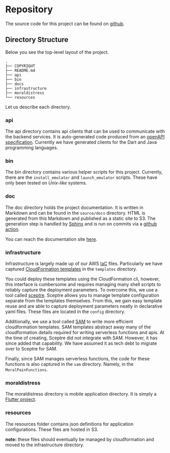 # Repository
The source code for this project can be found on [github][1].

## Directory Structure
Below you see the top-level layout of the project.
```
.
├── COPYRIGHT
├── README.md
├── api
├── bin
├── docs
├── infrastructure
├── moraldistress
└── resources
```

Let us describe each directory.

### api
The api directory contains api clients that can be used to communicate
with the backend services. It is auto-generated code produced from an [openAPI
specification][2]. Currently we have generated clients for the Dart and Java programming languages.

### bin
The bin directory contains various helper scripts for this project. Currently,
there are the `install_emulator` and `launch_emulator` scripts. These have only
been tested on _Unix-like_ systems.

### doc
The doc directory holds the project documentation. It is written in Markdown and
can be found in the `source/docs` directory. HTML is generated from this
Markdown and published as a static site to S3. The generation step is handled
by [Sphinx][4] and is run on commits via a [github action][3].

You can reach the documentation site [here][5].


### infrastructure
Infrastructure is largely made up of our AWS [IaC][6] files. Particularly
we have captured [CloudFormation templates][7] in the `templates` directory.

You could deploy these templates using the CloudFormation cli, however, this
interface is cumbersome and requires managing many shell scripts to reliably
capture the deployment parameters. To overcome this, we use a tool called
[sceptre][8]. Sceptre allows you to manage template configuration separate from
the templates themselves. From this, we gain easy template reuse and are able
to  capture deployment parameters neatly in declarative yaml files. These files
are located in the `config` directory.

Additionally, we use a tool called [SAM][9] to write more efficient cloudformation templates. SAM templates abstract away many of the cloudformation details required for writing serverless functions and apis. At the time of creating, Sceptre did not integrate with SAM. However, it has since added that capability. We have assumed it as tech debt to migrate over to Sceptre for SAM.

Finally, since SAM manages serverless functions, the code for these functions is also captured in the `sam` directory. Namely, in the `MoralPainFunctions`.

### moraldistress
The moraldistress directory is mobile application directory. It is simply a
[Flutter project][10].

### resources
The resources folder contains json definitions for application configurations.
These files are hosted in S3.

__note:__ these files should eventually be managed by cloudformation and moved
to the infrastructure directory.


[1]: https://github.com/kevinsullivan/moralpain_dev
[2]: https://github.com/kevinsullivan/moralpain_dev/blob/main/infrastructure/sam/api.yaml
[3]: https://github.com/kevinsullivan/moralpain_dev/blob/main/.github/workflows/docs.yaml
[4]: https://www.sphinx-doc.org/en/master/
[5]: https://moralpain-site.s3.us-east-1.amazonaws.com/docs/index.html
[6]: https://en.wikipedia.org/wiki/Infrastructure_as_code
[7]: https://aws.amazon.com/cloudformation/
[8]: https://github.com/Sceptre/sceptre
[9]: https://aws.amazon.com/serverless/sam/
[10]: https://flutter.dev/
